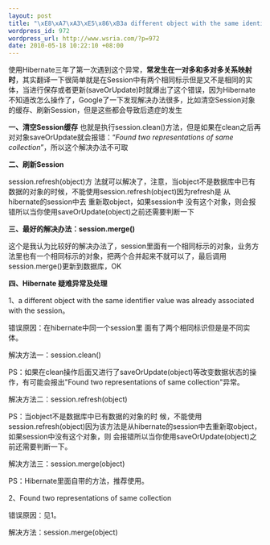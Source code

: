 ```yaml
--- 
layout: post
title: "\xE8\xA7\xA3\xE5\x86\xB3a different object with the same identifier value was already associated with the session\xE9\x94\x99\xE8\xAF\xAF"
wordpress_id: 972
wordpress_url: http://www.wsria.com/?p=972
date: 2010-05-18 10:22:10 +08:00
---
```

使用Hibernate三年了第一次遇到这个异常，<strong>常发生在一对多和多对多关系映射时</strong>，其实翻译一下很简单就是在Session中有两个相同标示但是又不是相同的实体，当进行保存或者更新(saveOrUpdate)时就爆出了这个错误，因为Hibernate不知道改怎么操作了，Google了一下发现解决办法很多，比如清空Session对象的缓存、刷新Session，但是这些都会导致后遗症的发生

<strong>一、清空Session缓存</strong>
也就是执行session.clean()方法，但是如果在clean之后再对对象saveOrUpdate就会报错：“<em>Found two  representations of same collection</em>”，所以这个解决办法不可取

<strong>二、刷新Session</strong>

session.refresh(object)方 法就可以解决了，注意，当object不是数据库中已有数据的对象的时候，不能使用session.refresh(object)因为refresh是 从hibernate的session中去 重新取object，如果session中 没有这个对象，则会报错所以当你使用saveOrUpdate(object)之前还需要判断一下

<strong>三、最好的解决办法：session.merge()</strong>

这个是我认为比较好的解决办法了，session里面有一个相同标示的对象，业务方法里也有一个相同标示的对象，把两个合并起来不就可以了，最后调用session.merge()更新到数据库，OK

<strong>四、Hibernate 疑难异常及处理 </strong>

1、a different object with the same identifier value was  already associated with the session。

错误原因：在hibernate中同一个session里 面有了两个相同标识但是是不同实体。

解决方法一：session.clean()

PS：如果在clean操作后面又进行了saveOrUpdate(object)等改变数据状态的操作，有可能会报出"Found two representations of same collection"异常。

解决方法二：session.refresh(object)

PS：当object不是数据库中已有数据的对象的时 候，不能使用session.refresh(object)因为该方法是从hibernate的session中去重新取object，如果session中没有这个对象，则 会报错所以当你使用saveOrUpdate(object)之前还需要判断一下。

解决方法三：session.merge(object)

PS：Hibernate里面自带的方法，推荐使用。

2、Found two representations of same collection

错误原因：见1。

解决方法：session.merge(object)
